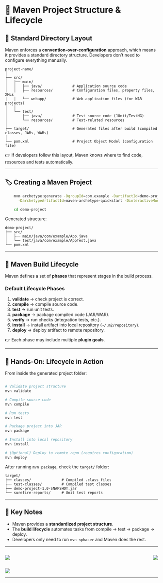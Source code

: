 # 🚀 Maven Project Structure & Lifecycle

## 📂 Standard Directory Layout

Maven enforces a **convention-over-configuration** approach, which means it provides a standard directory structure. Developers don’t need to configure everything manually.

```
project-name/
│
├── src/
│   ├── main/
│   │   ├── java/              # Application source code
│   │   ├── resources/         # Configuration files, property files, XMLs
│   │   └── webapp/            # Web application files (for WAR projects)
│   │
│   └── test/
│       ├── java/              # Test source code (JUnit/TestNG)
│       └── resources/         # Test-related resources
│
├── target/                    # Generated files after build (compiled classes, JARs, WARs)
│
└── pom.xml                    # Project Object Model (configuration file)
```

👉 If developers follow this layout, Maven knows where to find code, resources and tests automatically.

---

## 🏷️ Creating a Maven Project

```bash
    mvn archetype:generate -DgroupId=com.example -DartifactId=demo-project \
      -DarchetypeArtifactId=maven-archetype-quickstart -DinteractiveMode=false
    
    cd demo-project
```

Generated structure:

```
demo-project/
├── src/
│   ├── main/java/com/example/App.java
│   └── test/java/com/example/AppTest.java
└── pom.xml
```

---

## 🔄 Maven Build Lifecycle

Maven defines a set of **phases** that represent stages in the build process.

### Default Lifecycle Phases

1. **validate** → check project is correct.
2. **compile** → compile source code.
3. **test** → run unit tests.
4. **package** → package compiled code (JAR/WAR).
5. **verify** → run checks (integration tests, etc.).
6. **install** → install artifact into local repository (`~/.m2/repository`).
7. **deploy** → deploy artifact to remote repository.

👉 Each phase may include multiple **plugin goals**.

---

## 🧪 Hands-On: Lifecycle in Action

From inside the generated project folder:

```bash

# Validate project structure
mvn validate

# Compile source code
mvn compile

# Run tests
mvn test

# Package project into JAR
mvn package

# Install into local repository
mvn install

# (Optional) Deploy to remote repo (requires configuration)
mvn deploy
```

After running `mvn package`, check the `target/` folder:

```
target/
├── classes/              # Compiled .class files
├── test-classes/         # Compiled test classes
├── demo-project-1.0-SNAPSHOT.jar
└── surefire-reports/     # Unit test reports
```

---

## 📌 Key Notes

* Maven provides a **standardized project structure**.
* The **build lifecycle** automates tasks from compile → test → package → deploy.
* Developers only need to run `mvn <phase>` and Maven does the rest.

---

<div style="display: flex; justify-content: space-between;">

[![](https://img.shields.io/badge/Prev-⬅️-caddd6?style=for-the-badge&labelColor=caddd6)](01-INTRO_TO_MAVEN.md)

[![](https://img.shields.io/badge/Next-➡️-caddd6?style=for-the-badge&labelColor=caddd6)](03-POM_XML.md)

</div>

[![](https://img.shields.io/badge/Back_To_Intro-🔙-d6cadd?style=for-the-badge&labelColor=d6cadd)](../README.md)

---